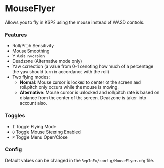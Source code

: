 # MouseFlyer
Allows you to fly in KSP2 using the mouse instead of WASD controls.


### Features
- Roll/Pitch Sensitivity
- Mouse Smoothing
- Y Axis Inversion
- Deadzone (Alternative mode only)
- Yaw correction (a value from 0-1 denoting how much of a percentage the yaw should turn in accordance with the roll)
- Two flying modes:
    - **Normal**: Mouse cursor is locked to center of the screen and roll/pitch only occurs while the mouse is moving.
    - **Alternative**: Mouse cursor is unlocked and roll/pitch rate is based on distance from the center of the screen. Deadzone is taken into account also.



### Toggles
- `I` Toggle Flying Mode
- `O` Toggle Mouse Steering Enabled
- `P` Toggle Menu Open/Close


### Config
Default values can be changed in the `BepInEx/config/MouseFlyer.cfg` file.
